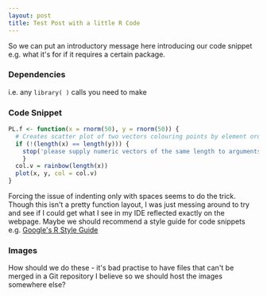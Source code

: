 ```yaml
---
layout: post
title: Test Post with a little R Code
---
```



<div class="message">
  So we can put an introductory message here introducing our code snippet e.g. what it's for if it requires a certain package.
</div>

### Dependencies
i.e. any `library( )` calls you need to make

### Code Snippet
```r
PL.f <- function(x = rnorm(50), y = rnorm(50)) {
  # Creates scatter plot of two vectors colouring points by element order 
  if (!(length(x) == length(y))) {
    stop('please supply numeric vectors of the same length to arguments x and y')
    }
  col.v = rainbow(length(x))
  plot(x, y, col = col.v)
}
```

Forcing the issue of indenting only with spaces seems to do the trick.
Though this isn't a pretty function layout, I was just messing around to try and see if I could get what I see in my IDE reflected exactly on the webpage.
Maybe we should recommend a style guide for code snippets e.g. [Google's R Style Guide](https://google.github.io/styleguide/Rguide.xml)

### Images

How should we do these - it's bad practise to have files that can't be merged in a Git repository I believe so we should host the images somewhere else?